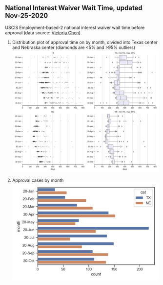 ## National Interest Waiver Wait Time, updated Nov-25-2020 
USCIS Employment-based-2 national interest waiver wait time before approval (data source: [Victoria Chen](https://www.wegreened.com/eb1_niw_approvals)). 
 
1. Distribution plot of approval time on by month, divided into Texas center and Nebraska center (diamonds are <5% and >95% outliers) 
![Figure_1](https://github.com/happy-fish-01/National_interest_waiver_waittime/blob/main/fig1.png) 
 
2. Approval cases by month 
![Figure_2](https://github.com/happy-fish-01/National_interest_waiver_waittime/blob/main/fig2.png)